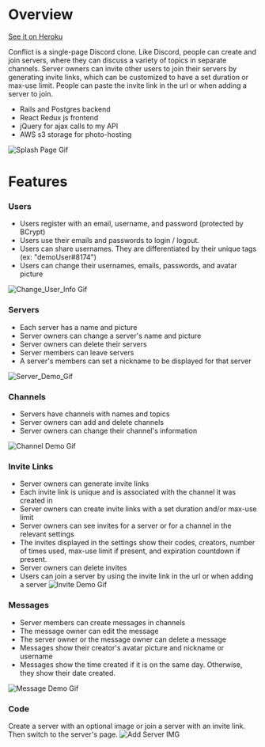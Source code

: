 # Overview

[See it on Heroku](https://conflict-discord-clone.herokuapp.com)

Conflict is a single-page Discord clone. Like Discord, people can create and join servers, where they can discuss a variety of topics in separate channels. Server owners can invite other users to join their servers by generating invite links, which can be customized to have a set duration or max-use limit. People can paste the invite link in the url or when adding a server to join.
 
* Rails and Postgres backend
* React Redux js frontend
* jQuery for ajax calls to my API
* AWS s3 storage for photo-hosting

![Splash Page Gif](https://i.imgur.com/O76XJ1r.gif)

# Features
 
### Users
* Users register with an email, username, and password (protected by BCrypt)
* Users use their emails and passwords to login / logout.
* Users can share usernames. They are differentiated by their unique tags (ex: "demoUser#8174")
* Users can change their usernames, emails, passwords, and avatar picture

![Change_User_Info Gif](https://i.imgur.com/aqgfACc.gif)

### Servers
* Each server has a name and picture
* Server owners can change a server's name and picture
* Server owners can delete their servers
* Server members can leave servers
* A server's members can set a nickname to be displayed for that server

![Server_Demo_Gif](https://i.imgur.com/NlATABZ.gif)

### Channels
* Servers have channels with names and topics
* Server owners can add and delete channels
* Server owners can change their channel's information

![Channel Demo Gif](https://i.imgur.com/KQyD8jS.gif)

### Invite Links
* Server owners can generate invite links
* Each invite link is unique and is associated with the channel it was created in
* Server owners can create invite links with a set duration and/or max-use limit
* Server owners can see invites for a server or for a channel in the relevant settings
* The invites displayed in the settings show their codes, creators, number of times used, max-use limit if present, and expiration countdown if present.
* Server owners can delete invites
* Users can join a server by using the invite link in the url or when adding a server
![Invite Demo Gif](https://i.imgur.com/cFrpAkr.gif)

### Messages
* Server members can create messages in channels
* The message owner can edit the message
* The server owner or the message owner can delete a message
* Messages show their creator's avatar picture and nickname or username
* Messages show the time created if it is on the same day. Otherwise, they show their date created.

![Message Demo Gif](https://i.imgur.com/smz1yQM.gif)

### Code
Create a server with an optional image or join a server with an invite link. Then switch to the server's page.
![Add Server IMG](https://i.imgur.com/EwfpVCL.png)


